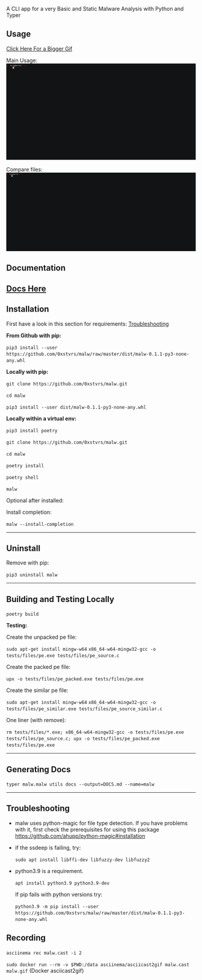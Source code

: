 A CLI app for a very Basic and Static Malware Analysis with Python and Typer


## Usage
[Click Here For a Bigger Gif](https://raw.githubusercontent.com/0xstvrs/malw/master/malw.gif)

Main Usage:
![](malw.gif)

Compare files:
![](malw_compare.gif)

## Documentation

[Docs Here](DOCS.md)
---

## Installation

First have a look in this section for requirements: [Troubleshooting](#troubleshooting)

**From Github with pip:**

`pip3 install --user https://github.com/0xstvrs/malw/raw/master/dist/malw-0.1.1-py3-none-any.whl`

**Locally with pip:**

`git clone https://github.com/0xstvrs/malw.git`

`cd malw`

`pip3 install --user dist/malw-0.1.1-py3-none-any.whl`

**Locally within a virtual env:**

`pip3 install poetry`

`git clone https://github.com/0xstvrs/malw.git`

`cd malw`

`poetry install`

`poetry shell`

`malw`

Optional after installed:

Install completion:

`malw --install-completion`

---

## Uninstall

Remove with pip:

`pip3 uninstall malw`

---

## Building and Testing Locally

`poetry build`

**Testing:** 



Create the unpacked pe file:

`sudo apt-get install mingw-w64`
`x86_64-w64-mingw32-gcc -o tests/files/pe.exe tests/files/pe_source.c`

Create the packed pe file:

`upx -o tests/files/pe_packed.exe tests/files/pe.exe`

Create the similar pe file:

`sudo apt-get install mingw-w64`
`x86_64-w64-mingw32-gcc -o tests/files/pe_similar.exe tests/files/pe_source_similar.c`

One liner (with remove):

`rm tests/files/*.exe; x86_64-w64-mingw32-gcc -o tests/files/pe.exe tests/files/pe_source.c; upx -o tests/files/pe_packed.exe tests/files/pe.exe`

---

## Generating Docs

`typer malw.malw utils docs --output=DOCS.md --name=malw`


---

## Troubleshooting
- malw uses python-magic for file type detection. If you have problems with it, first check the prerequisites for using this package https://github.com/ahupp/python-magic#installation

- if the ssdeep is failing, try:

     `sudo apt install libffi-dev libfuzzy-dev libfuzzy2`

- python3.9 is a requirement. 

    `apt install python3.9 python3.9-dev`

    If pip fails with python versions try:
    
    `python3.9 -m pip install --user https://github.com/0xstvrs/malw/raw/master/dist/malw-0.1.1-py3-none-any.whl`


## Recording
`asciinema rec malw.cast -i 2`

`sudo docker run --rm -v $PWD:/data asciinema/asciicast2gif malw.cast malw.gif`  (Docker asciicast2gif)